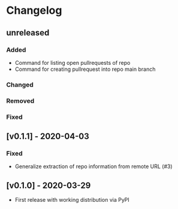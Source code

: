# Changelog

## unreleased
### Added
- Command for listing open pullrequests of repo
- Command for creating pullrequest into repo main branch
### Changed
### Removed
### Fixed

## [v0.1.1] - 2020-04-03
### Fixed
- Generalize extraction of repo information from remote URL (#3)

## [v0.1.0] - 2020-03-29
- First release with working distribution via PyPI

